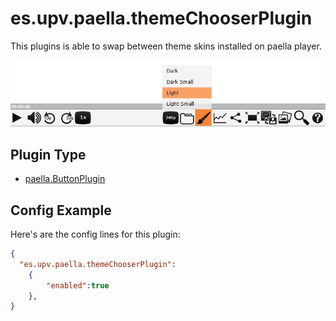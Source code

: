 ---
---

# es.upv.paella.themeChooserPlugin

This plugins is able to swap between theme skins installed on paella player.

![](images/themeChooserPlugin.jpg)

## Plugin Type

- [paella.ButtonPlugin](../developer/plugin_types.md)

## Config Example

Here's are the config lines for this plugin:

```json
{
  "es.upv.paella.themeChooserPlugin":  
	{
		"enabled":true
	},
}
```
